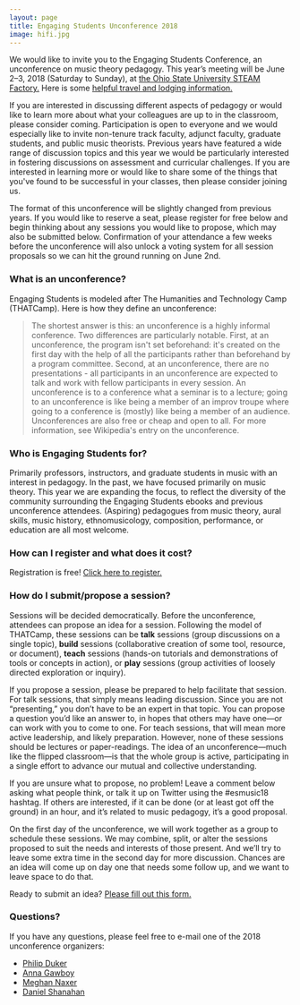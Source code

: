 ```yaml
---
layout: page
title: Engaging Students Unconference 2018
image: hifi.jpg
---
```

We would like to invite you to the Engaging Students Conference, an unconference on music theory pedagogy. This year’s meeting will be June 2–3, 2018 (Saturday to Sunday), at [the Ohio State University STEAM Factory.](https://steamfactory.osu.edu/) Here is some [helpful travel and lodging information.](https://docs.google.com/document/d/1tpFG0OAlpqJB7rkU5pu2KqNltqUSAyWn-rSwkwB08fM/edit)

If you are interested in discussing different aspects of pedagogy or would like to learn more about what your colleagues are up to in the classroom, please consider coming. Participation is open to everyone and we would especially like to invite non-tenure track faculty, adjunct faculty, graduate students, and public music theorists. Previous years have featured a wide range of discussion topics and this year we would be particularly interested in fostering discussions on assessment and curricular challenges. If you are interested in learning more or would like to share some of the things that you've found to be successful in your classes, then please consider joining us.

The format of this unconference will be slightly changed from previous years. If you would like to reserve a seat, please register for free below and begin thinking about any sessions you would like to propose, which may also be submitted below. Confirmation of your attendance a few weeks before the unconference will also unlock a voting system for all session proposals so we can hit the ground running on June 2nd. 

### What is an unconference?

Engaging Students is modeled after The Humanities and Technology Camp (THATCamp). Here is how they define an unconference:

> The shortest answer is this: an unconference is a highly informal conference. Two differences are particularly notable. First, at an unconference, the program isn't set beforehand: it's created on the first day with the help of all the participants rather than beforehand by a program committee. Second, at an unconference, there are no presentations - all participants in an unconference are expected to talk and work with fellow participants in every session. An unconference is to a conference what a seminar is to a lecture; going to an unconference is like being a member of an improv troupe where going to a conference is (mostly) like being a member of an audience. Unconferences are also free or cheap and open to all. For more information, see Wikipedia's entry on the unconference.

### Who is Engaging Students for? 

Primarily professors, instructors, and graduate students in music with an interest in pedagogy. In the past, we have focused primarily on music theory. This year we are expanding the focus, to reflect the diversity of the community surrounding the Engaging Students ebooks and previous unconference attendees. (Aspiring) pedagogues from music theory, aural skills, music history, ethnomusicology, composition, performance, or education are all most welcome.

### How can I register and what does it cost? 

Registration is free! [Click here to register.](https://goo.gl/forms/mLVOz90j2erhj5wI3)

### How do I submit/propose a session? 

Sessions will be decided democratically. Before the unconference, attendees can propose an idea for a session. Following the model of THATCamp, these sessions can be **talk** sessions (group discussions on a single topic), **build** sessions (collaborative creation of some tool, resource, or document), **teach** sessions (hands-on tutorials and demonstrations of tools or concepts in action), or **play** sessions (group activities of loosely directed exploration or inquiry).

If you propose a session, please be prepared to help facilitate that session. For talk sessions, that simply means leading discussion. Since you are not “presenting,” you don’t have to be an expert in that topic. You can propose a question you’d like an answer to, in hopes that others may have one—or can work with you to come to one. For teach sessions, that will mean more active leadership, and likely preparation. However, none of these sessions should be lectures or paper-readings. The idea of an unconference—much like the flipped classroom—is that the whole group is active, participating in a single effort to advance our mutual and collective understanding.

If you are unsure what to propose, no problem! Leave a comment below asking what people think, or talk it up on Twitter using the #esmusic18 hashtag. If others are interested, if it can be done (or at least got off the ground) in an hour, and it’s related to music pedagogy, it’s a good proposal.

On the first day of the unconference, we will work together as a group to schedule these sessions. We may combine, split, or alter the sessions proposed to suit the needs and interests of those present. And we’ll try to leave some extra time in the second day for more discussion. Chances are an idea will come up on day one that needs some follow up, and we want to leave space to do that.

Ready to submit an idea? [Please fill out this form.](https://goo.gl/forms/XiLjITMlgoJyp43I2)

### Questions?

If you have any questions, please feel free to e-mail one of the 2018 unconference organizers:


- [Philip Duker](mailto:pduker@udel.edu)
- [Anna Gawboy](mailto:gawboy.2@osu.edu)
- [Meghan Naxer](mailto:mnaxer@kent.edu)
- [Daniel Shanahan](mailto:daniel.shanahan@gmail.com)
